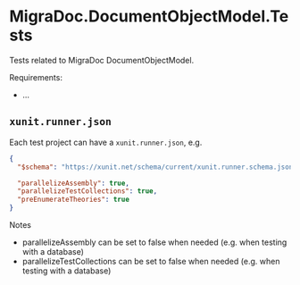 ﻿# MigraDoc.DocumentObjectModel.Tests

Tests related to MigraDoc DocumentObjectModel.

Requirements:
* ...

## `xunit.runner.json`

Each test project can have a `xunit.runner.json`, e.g.

```json
{
  "$schema": "https://xunit.net/schema/current/xunit.runner.schema.json",

  "parallelizeAssembly": true,
  "parallelizeTestCollections": true,
  "preEnumerateTheories": true
}
```

Notes
* parallelizeAssembly can be set to false when needed (e.g. when testing with a database)
* parallelizeTestCollections can be set to false when needed (e.g. when testing with a database)
